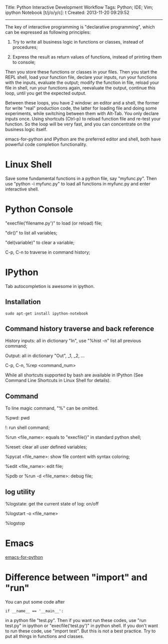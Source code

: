 Title: Python Interactive Development Workflow
Tags: Python; IDE; Vim; ipython
Notebook [t/j/o/y/c]: t
Created: 2013-11-20 09:29:52

------

The key of interactive programming is "declarative programming",
which can be expressed as following principles:

1. Try to write all business logic in functions or classes,
   instead of procedures;

1. Express the result as return values of functions,
   instead of printing them to console;

Then you store these functions or classes in your files.
Then you start the REPL shell, load your function file, declare your inputs,
run your functions with the inputs, evaluate the output;
modify the function in file, reload your file in shell,
run your functions again, reevaluate the output,
continue this loop, until you get the expected output.

Between these loops, you have 2 window: an editor and a shell,
the former for write "real" production code,
the latter for loading file and doing some experiments,
while switching between them with Alt-Tab. You only declare inputs once.
Using shortcuts (Ctrl-p) to reload function file and re-test your function.
So the loop will be very fast,
and you can concentrate on the business logic itself.

emacs-for-python and IPython are the preferred editor and shell,
both have powerful code completion functionality.

# Linux Shell

Save some fundamental functions in a python file, say "myfunc.py".
Then use "python -i myfunc.py" to load all functions in myfunc.py
and enter interactive shell.

# Python Console

"execfile('filename.py')" to load (or reload) file;

"dir()" to list all variables;

"del(variable)" to clear a variable;

C-p, C-n to traverse in command history;

# IPython

Tab autocompletion is awesome in ipython.

## Installation

    sudo apt-get install ipython-notebook

## Command history traverse and back reference

History inputs: all in dictionary "In", use "%hist -n" list all previous command;

Output: all in dictionary "Out", _1, _2, ...

C-p, C-n, %rep <command_num>

While all shortcuts supported by bash are available in IPython
(See Command Line Shortcuts in Linux Shell for details).

## Command

To line magic command, "%" can be omitted.

%pwd: pwd
 
!<cmd>: run shell command;

%run <file_name>: equals to "execfile()" in standard python shell;

%reset: clear all user defined variables;

%pycat <file_name>: show file content with syntax coloring;

%edit <file_name>: edit file;

%pdb or %run -d <file_name>: debug file;

## log utility

%logstate: get the current state of log: on/off

%logstart -o <file_name>

%logstop

# Emacs

[emacs-for-python](https://github.com/gabrielelanaro/emacs-for-python)

# Difference between "import" and "run"

You can put some code after

    if __name__ == '__main__':

in a python file "test.py".
Then if you want run these codes, use "run test.py"
in ipython or "execfile('test.py')" in python shell.
If you don't want to run these code, use "import test".
But this is not a best practice. Try to put all things in functions and classes.

